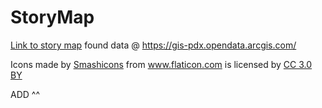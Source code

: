 # StoryMap
[Link to story map](https://garciahan.github.io/StoryMap/index_map.html)
found data @
https://gis-pdx.opendata.arcgis.com/

<div>Icons made by <a href="https://www.flaticon.com/authors/smashicons" title="Smashicons">Smashicons</a> from <a href="https://www.flaticon.com/" 			    title="Flaticon">www.flaticon.com</a> is licensed by <a href="http://creativecommons.org/licenses/by/3.0/" 			    title="Creative Commons BY 3.0" target="_blank">CC 3.0 BY</a></div>

ADD ^^
